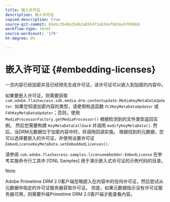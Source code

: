 ```yaml
---
title: 嵌入许可证
description: 嵌入许可证
copied-description: true
source-git-commit: 02ebc3548a254b2a6554f1ab34afbb3ea5f09bb8
workflow-type: tm+mt
source-wordcount: '179'
ht-degree: 0%

---
```


# 嵌入许可证 {#embedding-licenses}

一旦内容已经加密并且已经预先生成许可证，该许可证可以嵌入到加密的内容中。

如果要嵌入许可证，则需要获取 `com.adobe.flashaccess.sdk.media.drm.contentupdate.MediaKeyMetaDataUpdater`. 如果您知道加密内容的类型，请使用构造函数 `FLVKeyMetaDataUpdater` 或 `F4VKeyMetaDataUpdater`；否则，使用 `MediaProcessorFactory.getMediaProcessor()` 根据检测到的文件类型返回实例。 然后您需要构建 `KeyMetaDataCallback` 并调用 `modifyKeyMetaData()`. 然后，当DRM元数据位于加密内容中时，将调用回调实施。 根据找到的元数据，您可以选择要嵌入的许可证，并使用设置许可证 `EmbedLicenseKeyMetaData.setEmbeddedLicenses()`.

请参阅 `com.adobe.flashaccess.samples.licenseembedder.EmbedLicense` 在参考实施命令行工具中 [!DNL Samples] 用于演示嵌入式许可证的示例代码的目录。

>[!NOTE]
>
>Adobe Primetime DRM 2.0客户端忽略嵌入在内容中的任何许可证，然后尝试从元数据中指定的许可证服务器获取许可证。 但是，如果元数据指示没有许可证服务器可用，则需要升级Primetime DRM 2.0客户端才能查看内容。

